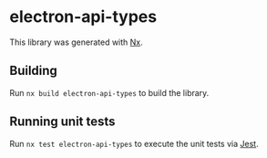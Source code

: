 # electron-api-types

This library was generated with [Nx](https://nx.dev).

## Building

Run `nx build electron-api-types` to build the library.

## Running unit tests

Run `nx test electron-api-types` to execute the unit tests via [Jest](https://jestjs.io).
